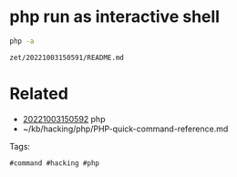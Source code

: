 # php run as interactive shell
```bash
php -a
```

` zet/20221003150591/README.md `

# Related

- [20221003150592](/zet/20221003150592/README.md) php
- ~/kb/hacking/php/PHP-quick-command-reference.md

Tags:

    #command #hacking #php 
